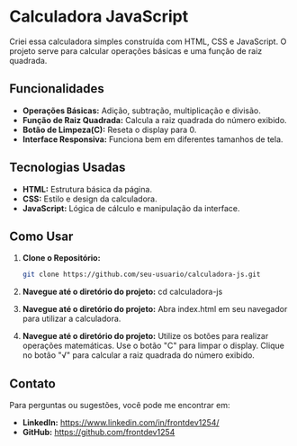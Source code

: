 # Calculadora JavaScript

Criei essa calculadora simples construída com HTML, CSS e JavaScript. O projeto serve para calcular operações básicas e uma função de raiz quadrada.

## Funcionalidades

- **Operações Básicas:** Adição, subtração, multiplicação e divisão.
- **Função de Raiz Quadrada:** Calcula a raiz quadrada do número exibido.
- **Botão de Limpeza(C):** Reseta o display para 0.
- **Interface Responsiva:** Funciona bem em diferentes tamanhos de tela.

## Tecnologias Usadas

- **HTML:** Estrutura básica da página.
- **CSS:** Estilo e design da calculadora.
- **JavaScript:** Lógica de cálculo e manipulação da interface.

## Como Usar

1. **Clone o Repositório:**
   ```sh
   git clone https://github.com/seu-usuario/calculadora-js.git

2. **Navegue até o diretório do projeto:**
cd calculadora-js

3. **Navegue até o diretório do projeto:**
Abra index.html em seu navegador para utilizar a calculadora.

4. **Navegue até o diretório do projeto:**
Utilize os botões para realizar operações matemáticas.
Use o botão "C" para limpar o display.
Clique no botão "√" para calcular a raiz quadrada do número exibido.

## Contato

Para perguntas ou sugestões, você pode me encontrar em:

- **LinkedIn:** https://www.linkedin.com/in/frontdev1254/
- **GitHub:** https://github.com/frontdev1254

